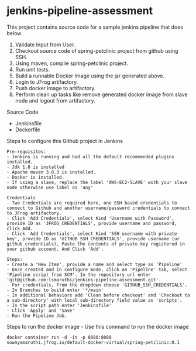 # jenkins-pipeline-assessment

This project contains source code for a sample jenkins pipeline that does below
1) Validate Input from User.
2) Checkout source code of spring-petclinic project from github using SSH.
3) Using maven, compile spring-petclinic project.
4) Run unit tests.
5) Build a runnable Docker Image using the jar generated above.
6) Login to JFrog artifactory.
7) Push docker image to artifactory.
8) Perform clean up tasks like remove generated docker image from slave node and logout from artifactory.

Source Code 

- Jenkinsfile
- Dockerfile
	

Steps to configure this Github project in Jenkins 
	
	Pre-requisites:
	- Jenkins is running and had all the default recommended plugins installed.
	- Jdk 1.8 is installed 
	- Apache maven 3.8.3 is installed.
	- Docker is installed.
	- If using a slave, replace the label 'AWS-EC2-SLAVE' with your slave node otherwise use label as 'any'
	
	Credentials
	- Two Credentials are required here, one SSH based credentials to connect to Github and another username/password credentials to connect to JFrog artifactory.
	- Click 'Add Credentials', select Kind 'Username with Password', provide ID as 'JFROG_CREDENTIALS', provide username and password, click Add.
	- Click 'Add Credentials', select Kind 'SSH username with private key', provide ID as 'GITHUB_SSH_CREDENTIALS', provide username (ur github credentials), Paste the contents of private key registered in your github account. And Click 'Add'.	
	
	Steps:
	- Create a 'New Item', provide a name and select type as 'Pipeline'
	- Once created and in configure mode, click on 'Pipeline' tab, select 'Pipeline script from SCM'. In the repository url enter 'git@github.com:lsmaruthi/jenkins-pipeline-assessment.git'.
	- For credentials, From the dropdown choose 'GITHUB_SSH_CREDENTIALS'.
	- In Branches to build enter '*/main'
	- In additional behaviors add 'Clean before checkout' and 'Checkout to a sub-directory' with local sub-directory field value as 'scripts'.
	- In the script path enter 'Jenkinsfile'
	- Click 'Apply' and 'Save'
	- Run the Pipeline Job.

Steps to run the docker image 
	- Use this command to run the docker image
	
	docker container run -d -it -p 8080:8080 sowmyamaruthi.jfrog.io/default-docker-virtual/spring-petclinic:0.1
